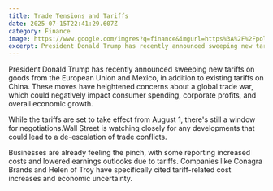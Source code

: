 ```yaml
---
title: Trade Tensions and Tariffs
date: 2025-07-15T22:41:29.607Z
category: Finance
image: https://www.google.com/imgres?q=finance&imgurl=https%3A%2F%2Fpolicy.un.org%2Fsites%2Fdefault%2Ffiles%2Fstyles%2F16_9_lg%2Fpublic%2F2023-04%2Ffinance.jpeg%3Fh%3D60b6dc0b%26itok%3DHZaK_Sxa&imgrefurl=https%3A%2F%2Fpolicy.un.org%2Fen%2Ffinance-and-budget&docid=sioBFouUZkdf7M&tbnid=19kCEZNIZHoj-M&vet=12ahUKEwif_8rm-b-OAxVAR_EDHRxVDRAQM3oECG0QAA..i&w=1420&h=799&hcb=2&ved=2ahUKEwif_8rm-b-OAxVAR_EDHRxVDRAQM3oECG0QAA
excerpt: President Donald Trump has recently announced sweeping new tariffs.
---
```

<!--StartFragment-->

President Donald Trump has recently announced sweeping new tariffs on goods from the European Union and Mexico, in addition to existing tariffs on China. These moves have heightened concerns about a global trade war, which could negatively impact consumer spending, corporate profits, and overall economic growth.

<!--EndFragment-->

While the tariffs are set to take effect from August 1, there's still a window for negotiations.Wall Street is watching closely for any developments that could lead to a de-escalation of trade conflicts.

<!--EndFragment-->

Businesses are already feeling the pinch, with some reporting increased costs and lowered earnings outlooks due to tariffs. Companies like Conagra Brands and Helen of Troy have specifically cited tariff-related cost increases and economic uncertainty.

<!--EndFragment-->